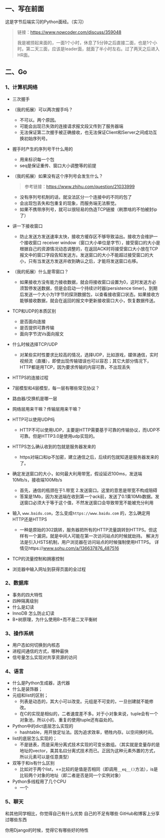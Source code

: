 ## 一、写在前面

这是字节后端实习的Python面经。（实习）

> 链接：https://www.nowcoder.com/discuss/359048
>
> 我是被捞起来面的，一面1个小时，休息了5分钟之后直接二面，也是1个小时。第二天三面，应该是leader面，就面了半小时左右。过了两天之后进入HR面。



## 二、Go

### 1、计算机网络

- 三次握手 

- （我的拓展）可以两次握手吗？

  - 不可以。两个原因。
  - 可能会出现已失效的连接请求报文段又传到了服务器端
  - 无法保证第二次握手被正确接收，也无法保证Client和Server之间成功互换初始序列号。

- 握手时产生的序列号干什么用的

  - 用来标识每一个包
  - seq是保证重传、窗口大小调整等的前提

- （我的拓展）如果没有这个序列号会发生什么？

  > 参考链接：https://www.zhihu.com/question/21033999

  - 没有序列号机制的话，就没法区分一个连接中的不同的包了
  - 会出现包丢失和包重复的现象，而服务端无法察觉。
  - 如果不携带序列号，就可以很轻易的伪造TCP链接（刷票啥的不怕被封ip了）

- 讲一下接收窗口

  - 防止发送方发送速率太快，接收方缓存区不够导致溢出。接收方会维护一个接收窗口 receiver window（窗口大小单位是字节），接受窗口的大小是根据自己的资源情况动态调整的，在返回ACK时将接受窗口大小放在TCP报文中的窗口字段告知发送方。发送窗口的大小不能超过接受窗口的大小，只有当发送方发送并收到确认之后，才能将发送窗口右移。

- （我的拓展）什么是零窗口？

  - 如果接收方没有能力接收数据，就会将接收窗口设置为0，这时发送方必须暂停发送数据，但是会启动一个持续计时器(persistence timer)，到期后发送一个大小为1字节的探测数据包，以查看接收窗口状态。如果接收方能够接收数据，就会在返回的报文中更新接收窗口大小，恢复数据传送。

- TCP和UDP的本质区别

  - 是否面向连接
  - 是否提供可靠传输
  - 面向字节流Vs面向报文

- 什么时候选择TCP/UDP

  - 对某些实时性要求比较高的情况，选择UDP，比如游戏，媒体通信，实时视频流（直播），即使出现传输错误也可以容忍；其它大部分情况下，HTTP都是用TCP，因为要求传输的内容可靠，不出现丢失

- HTTPS的连接过程

- 7层模型和4层模型，每一层有哪些常见协议？ 

- 路由器/交换机是哪一层 

- 网络层用来干嘛？传输层用来干嘛？ 

- HTTP可以使用UDP吗 

  - HTTP不可以使用UDP，主要是HTTP需要基于可靠的传输协议，而UDP不可靠。但是HTTP3.0是使用udp实现的。

- HTTPS怎么确认收到的包就是服务器发来的 

  - https对端口和ip不加密，建立通信之后，后续的包就知道是服务器发来的了。

- 确定发送窗口的大小，如何最大利用带宽，假设延迟100ms，发送端10Mb/s，接收端100Mb/s

  - 首先，通信的瓶颈在于1.带宽 2.发送窗口。这里的意思是带宽不构成阻碍
  - 答案是1Mb，因为发送端在收到第一个ack前，发送了0.1乘10Mb数据。发送窗口必须大于等于这个值，不然发送窗口会导致带宽不能被充分利用

- 输入 `www.baidu.com`，怎么变成`https://www.baidu.com` 的，怎么确定用HTTP还是HTTPS

  - 一种是原始的302跳转，服务器把所有的HTTP流量跳转到HTTPS。但这样有一个漏洞，就是中间人可能在第一次访问站点的时候就劫持。
    解决方法是引入HSTS机制，用户浏览器在访问站点的时候强制使用HTTPS。
    详情见https://www.sohu.com/a/136637876_487516

- TCP的流量控制和拥塞控制

- 浏览器中输入网址到获得页面的全过程

### 2、数据库

- 事务的四大特性
- 四种隔离级别
- 什么是幻读
- InnoDB 怎么防止幻读
- B+树原理，为什么使用B+而不是二叉平衡树

### 3、操作系统

- 用户态如何切换到内核态
- 进程间通信的方式，哪种最快
- 信号量怎么实现对共享资源的访问

### 4、语言

- 什么是Python生成器，迭代器
- 什么是装饰器；
- 元组和list的区别；
  - 列表是动态的，其大小可以改变。元组是不可变的，一旦创建就不能修改。
  - 在C的实现是相似的，二者速度差不多。对于小对象来说，tuple会有一个对象池，所以小的、重复的使用tuple还有益处的。
- Python中的dict底层怎么实现的
  - hashtable，用开放定址法。因为追求效率，牺牲内存。以空间换时间。
- list的底层怎么实现的；
  - 不是链表，而是采用分离式技术实现的可变长数组。（其实就是变量存的是地址的vector，美其名曰分离式技术而已。正因为这种元素外置的方式，所以元素可以是任意类型）
- 双等于和is有什么区别
  - 比如对于两个list，==比较的是值是否相同（即调用`__eq__()`方法），is是比较两个对象的地址（即二者是否是同一个实例对象）
- Python多线程用了几个CPU
  - 一个

### 5、聊天

和其他同学相比，你觉得自己有什么优势
自己的不足有哪些
GitHub和博客上分享过哪些东西

你用Django的时候，觉得它有哪些好的特性

